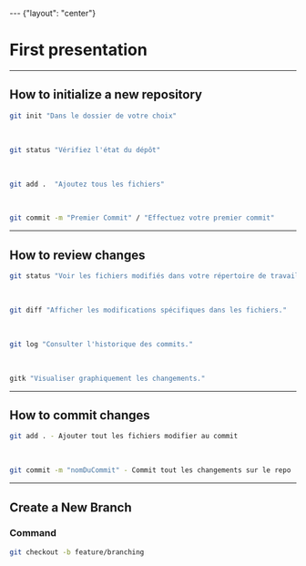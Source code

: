 --- {"layout": "center"}

# First presentation

---

## How to initialize a new repository
```bash 
git init "Dans le dossier de votre choix"
```
<br>

```bash 
git status "Vérifiez l'état du dépôt"
```
<br>

```bash 
git add .  "Ajoutez tous les fichiers"
```
<br>

```bash 
git commit -m "Premier Commit" / "Effectuez votre premier commit"
```

---

## How to review changes

```bash 
git status "Voir les fichiers modifiés dans votre répertoire de travail."
```
<br>

```bash 
git diff "Afficher les modifications spécifiques dans les fichiers."
```
<br>

```bash 
git log "Consulter l'historique des commits."
```
<br>

```bash 
gitk "Visualiser graphiquement les changements."
```

---

## How to commit changes

```bash 
git add . - Ajouter tout les fichiers modifier au commit
```
<br>

```bash 
git commit -m "nomDuCommit" - Commit tout les changements sur le repo
```
--- 

## Create a New Branch

### Command

```bash
git checkout -b feature/branching
```

